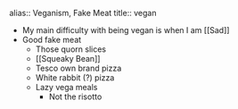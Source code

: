 alias:: Veganism, Fake Meat
title:: vegan

- My main difficulty with being vegan is when I am [[Sad]]
- Good fake meat
	- Those quorn slices
	- [[Squeaky Bean]]
	- Tesco own brand pizza
	- White rabbit (?) pizza
	- Lazy vega meals
		- Not the risotto